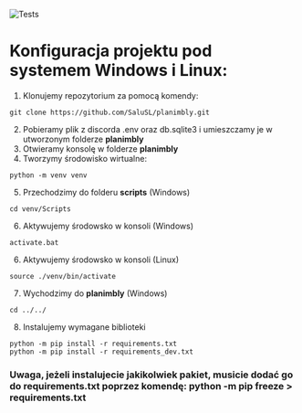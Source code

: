 ![Tests](https://github.com/SaluSL/planimbly/actions/workflows/tests.yml/badge.svg)

# Konfiguracja projektu pod systemem Windows i Linux:

1. Klonujemy repozytorium za pomocą komendy: 
```
git clone https://github.com/SaluSL/planimbly.git
```
2. Pobieramy plik z discorda .env oraz db.sqlite3 i umieszczamy je w utworzonym folderze **planimbly**
3. Otwieramy konsolę w folderze **planimbly**
4. Tworzymy środowisko wirtualne:
```
python -m venv venv
```
5. Przechodzimy do folderu **scripts** (Windows)
```
cd venv/Scripts
```
6. Aktywujemy środowsko w konsoli (Windows)
```
activate.bat
```
6. Aktywujemy środowsko w konsoli (Linux)
```
source ./venv/bin/activate
```
7. Wychodzimy do **planimbly** (Windows)
```
cd ../../
```
8. Instalujemy wymagane biblioteki
```
python -m pip install -r requirements.txt
python -m pip install -r requirements_dev.txt
```


### Uwaga, jeżeli instalujecie jakikolwiek pakiet, musicie dodać go do requirements.txt poprzez komendę: python -m pip freeze > requirements.txt


